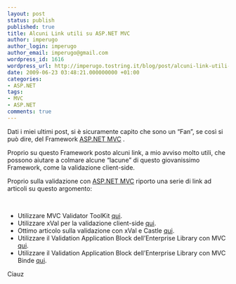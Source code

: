 ```yaml
---
layout: post
status: publish
published: true
title: Alcuni Link utili su ASP.NET MVC
author: imperugo
author_login: imperugo
author_email: imperugo@gmail.com
wordpress_id: 1616
wordpress_url: http://imperugo.tostring.it/blog/post/alcuni-link-utili-su-aspnet-mvc/
date: 2009-06-23 03:48:21.000000000 +01:00
categories:
- ASP.NET
tags:
- MVC
- ASP.NET
comments: true
---
```

<p>Dati i miei ultimi post, si &egrave; sicuramente capito che sono un &ldquo;Fan&rdquo;, se cos&igrave; si pu&ograve; dire, del Framework <a rel="nofollow" target="_blank" href="http://www.asp.net/mvc">ASP.NET MVC</a> .</p>
<p>Proprio su questo Framework posto alcuni link, a mio avviso molto utili, che possono aiutare a colmare alcune &ldquo;lacune&rdquo; di questo giovanissimo Framework, come la validazione client-side.</p>
<p>Proprio sulla validazione con <a rel="nofollow" target="_blank" href="http://www.asp.net/mvc">ASP.NET MVC</a> riporto una serie di link ad articoli su questo argomento:</p>
<p>&nbsp;</p>
<ul>
    <li>Utilizzare MVC Validator ToolKit <a rel="nofollow" target="_blank" href="http://www.codeproject.com/KB/aspnet/MvcValidatorToolkit.aspx">qui</a>.</li>
    <li>Utilizzare xVal per la validazione client-side <a rel="nofollow" target="_blank" href="http://blog.codeville.net/2009/01/10/xval-a-validation-framework-for-aspnet-mvc/">qui</a>.</li>
    <li>Ottimo articolo sulla validazione con xVal e Castle <a rel="nofollow" target="_blank" href="http://blog.stormid.com/archive/2009/04/07/automatic-model-validation-with-asp.net-mvc-xval-castle-and-a.aspx">qui</a>.</li>
    <li>Utilizzare il Validation Application Block dell&rsquo;Enterprise Library con MVC <a rel="nofollow" target="_blank" href="http://geekswithblogs.net/michelotti/archive/2008/10/04/enterprise-library-validation-application-block-with-asp.net-mvc.aspx">qui</a>.</li>
    <li>Utilizzare il Validation Application Block dell&rsquo;Enterprise Library con MVC Binde <a rel="nofollow" target="_blank" href="http://geekswithblogs.net/michelotti/archive/2009/03/16/enterprise-library-validation-application-block-with-mvc-binders.aspx">qui</a>.</li>
</ul>
<p>Ciauz</p>
